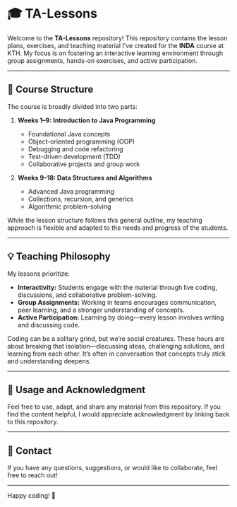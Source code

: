 # 🎓 TA-Lessons

Welcome to the **TA-Lessons** repository! This repository contains the lesson plans, exercises, and teaching material I've created for the **INDA** course at KTH. My focus is on fostering an interactive learning environment through group assignments, hands-on exercises, and active participation.

---

## 📅 Course Structure

The course is broadly divided into two parts:

1. **Weeks 1–9: Introduction to Java Programming**
   - Foundational Java concepts
   - Object-oriented programming (OOP)
   - Debugging and code refactoring
   - Test-driven development (TDD)
   - Collaborative projects and group work

2. **Weeks 9–18: Data Structures and Algorithms**
   - Advanced Java programming
   - Collections, recursion, and generics
   - Algorithmic problem-solving

While the lesson structure follows this general outline, my teaching approach is flexible and adapted to the needs and progress of the students.

---

## 💡 Teaching Philosophy

My lessons prioritize:
- **Interactivity:** Students engage with the material through live coding, discussions, and collaborative problem-solving.
- **Group Assignments:** Working in teams encourages communication, peer learning, and a stronger understanding of concepts.
- **Active Participation:** Learning by doing—every lesson involves writing and discussing code.

Coding can be a solitary grind, but we’re social creatures. These hours are about breaking that isolation—discussing ideas, challenging solutions, and learning from each other. It’s often in conversation that concepts truly stick and understanding deepens.

---

## 📜 Usage and Acknowledgment

Feel free to use, adapt, and share any material from this repository. If you find the content helpful, I would appreciate acknowledgment by linking back to this repository.

---

## 🔗 Contact

If you have any questions, suggestions, or would like to collaborate, feel free to reach out!

---

Happy coding! 🚀
